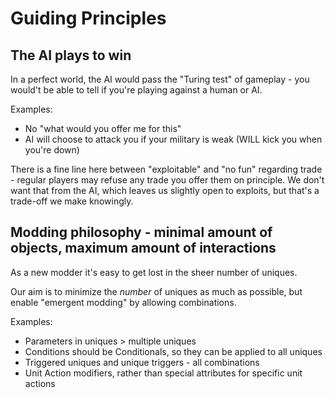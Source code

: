 # Guiding Principles

## The AI plays to win

In a perfect world, the AI would pass the "Turing test" of gameplay - you would't be able to tell if you're playing against a human or AI.

Examples:

- No "what would you offer me for this"
- AI will choose to attack you if your military is weak (WILL kick you when you're down)

There is a fine line here between "exploitable" and "no fun" regarding trade - regular players may refuse any trade you offer them on principle.
We don't want that from the AI, which leaves us slightly open to exploits, but that's a trade-off we make knowingly.

## Modding philosophy - minimal amount of objects, maximum amount of interactions

As a new modder it's easy to get lost in the sheer number of uniques.

Our aim is to minimize the *number* of uniques as much as possible, but enable "emergent modding" by allowing combinations.

Examples:

- Parameters in uniques > multiple uniques
- Conditions should be Conditionals, so they can be applied to all uniques
- Triggered uniques and unique triggers - all combinations
- Unit Action modifiers, rather than special attributes for specific unit actions
